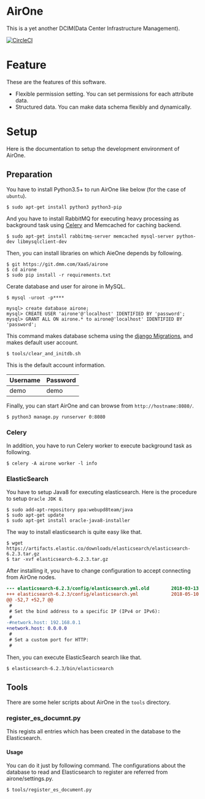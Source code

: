 # AirOne
This is a yet another DCIM(Data Center Infrastructure Management).

[![CircleCI](https://cci.dmm.com/gh/XaaS/airone.svg?style=shield&circle-token=30a830821a30ded88a93523a2312306f7d241540)](https://cci.dmm.com/gh/XaaS/airone)

# Feature
These are the features of this software.
- Flexible permission setting. You can set permissions for each attribute data.
- Structured data. You can make data schema flexibly and dynamically.

# Setup
Here is the documentation to setup the development environment of AirOne.

## Preparation
You have to install Python3.5+ to run AirOne like below (for the case of `ubuntu`).
```
$ sudo apt-get install python3 python3-pip
```

And you have to install RabbitMQ for executing heavy processing as background task using [Celery](http://docs.celeryproject.org/) and Memcached for caching backend.
```
$ sudo apt-get install rabbitmq-server memcached mysql-server python-dev libmysqlclient-dev
```

Then, you can install libraries on which AieOne depends by following.
```
$ git https://git.dmm.com/XaaS/airone
$ cd airone
$ sudo pip install -r requirements.txt
```

Cerate database and user for airone in MySQL.
```
$ mysql -uroot -p****

mysql> create database airone;
mysql> CREATE USER 'airone'@'localhost' IDENTIFIED BY 'password';
mysql> GRANT ALL ON airone.* to airone@'localhost' IDENTIFIED BY 'password';
```

This command makes database schema using the [django Migrations](https://docs.djangoproject.com/en/1.11/topics/migrations/), and makes default user account.
```
$ tools/clear_and_initdb.sh
```

This is the default account information.

| Username | Password |
|:---------|:---------|
| demo     | demo     |

Finally, you can start AirOne and can browse from `http://hostname:8080/`.
```
$ python3 manage.py runserver 0:8080
```

### Celery

In addition, you have to run Celery worker to execute background task as following.
```
$ celery -A airone worker -l info
```

### ElasticSearch
You have to setup Java8 for executing elasticsearch. Here is the procedure to setup `Oracle JDK 8`.
```
$ sudo add-apt-repository ppa:webupd8team/java
$ sudo apt-get update
$ sudo apt-get install oracle-java8-installer
```

The way to install elasticsearch is quite easy like that.
```
$ wget https://artifacts.elastic.co/downloads/elasticsearch/elasticsearch-6.2.3.tar.gz
$ tar -xvf elasticsearch-6.2.3.tar.gz
```

After installing it, you have to change configuration to accept connecting from AirOne nodes.
```diff
--- elasticsearch-6.2.3/config/elasticsearch.yml.old        2018-03-13 19:02:56.000000000 +0900
+++ elasticsearch-6.2.3/config/elasticsearch.yml            2018-05-10 16:35:25.872529462 +0900
@@ -52,7 +52,7 @@
 #
 # Set the bind address to a specific IP (IPv4 or IPv6):
 #
-#network.host: 192.168.0.1
+network.host: 0.0.0.0
 #
 # Set a custom port for HTTP:
 #
```

Then, you can execute ElasticSearch search like that.
```
$ elasticsearch-6.2.3/bin/elasticsearch
```

## Tools
There are some heler scripts about AirOne in the `tools` directory.

### register_es_documnt.py
This regists all entries which has been created in the database to the Elasticsearch.

#### Usage
You can do it just by following command. The configurations about the database to read and Elasticsearch to register are referred from airone/settings.py.

```
$ tools/register_es_document.py
```
